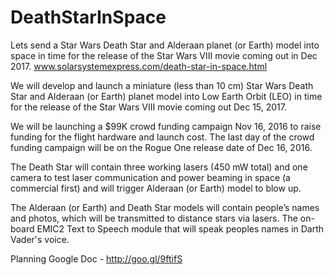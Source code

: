 # DeathStarInSpace
Lets send a Star Wars Death Star and Alderaan planet (or Earth) model into space in time for the release of the Star Wars VIII movie coming out in Dec 2017. www.solarsystemexpress.com/death-star-in-space.html

We will develop and launch a miniature (less than 10 cm) Star Wars Death Star and Alderaan (or Earth) planet model into Low Earth Orbit (LEO) in time for the release of the Star Wars VIII movie coming out Dec 15, 2017. 

We will be launching a $99K crowd funding campaign Nov 16, 2016 to raise funding for the flight hardware and launch cost. The last day of the crowd funding campaign will be on the Rogue One release date of Dec 16, 2016.

The Death Star will contain three working lasers (450 mW total) and one camera to test laser communication and power beaming in space (a commercial first) and will trigger Alderaan (or Earth) model to blow up.

The Alderaan (or Earth) and Death Star models will contain people’s names and photos, which will be transmitted to distance stars via lasers. The on-board EMIC2 Text to Speech module that will speak peoples names in Darth Vader's voice. 

Planning Google Doc - http://goo.gl/9ftifS
